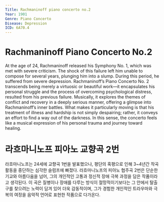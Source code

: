 ```yaml
---
Title: Rachmaninoff piano concerto no.2
Year: 1901
Genre: Piano Concerto
Disease: Depression
ICD: 6A70.4
---
```


# Rachmaninoff Piano Concerto No.2

At the age of 24, Rachmaninoff released his Symphony No. 1, which was met with severe criticism. The shock of this failure left him unable to compose for several years, plunging him into a slump. During this period, he suffered from severe depression. Rachmaninoff’s Piano Concerto No. 2 transcends being merely a virtuosic or beautiful work—it encapsulates his personal struggle and the process of overcoming psychological distress, resulted from his previous failure. Musically, it explores the themes of conflict and recovery in a deeply serious manner, offering a glimpse into Rachmaninoff’s inner battles. What makes it particularly moving is that his treatment of illness and hardship is not simply despairing; rather, it conveys an effort to find a way out of the darkness. In this sense, the concerto feels like a musical expression of his personal trauma and journey toward healing.

# 라흐마니노프 피아노 교향곡 2번
라흐마니노프는 24세에 교향곡 1번을 발표했으나, 평단의 혹평으로 인해 3~4년간 작곡 활동을 중단하는 심각한 슬럼프에 빠졌다. 라흐마니노프의 피아노 협주곡 2번은 단순한 기교와 아름다움을 넘어, 그의 개인적인 고통과 정신적 장애 극복 과정을 담은 작품이라고 생각된다. 이 곡은 질병이나 장애를 다루는 방식이 절망적이기보다는 그 안에서 탈출구를 찾으려는 노력이 담겨 있어 더욱 감동적이며, 그가 경험한 개인적인 트라우마와 극복의 여정을 음악적 언어로 표현한 작품으로 다가온다.
